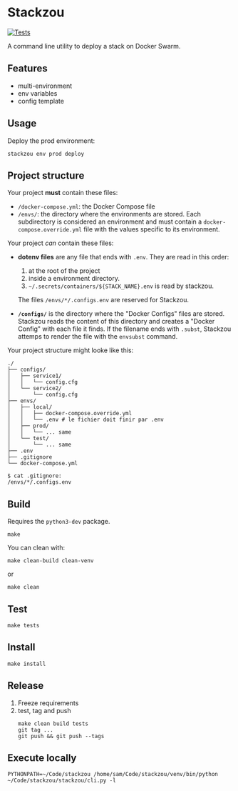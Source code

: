 # Stackzou
[![Tests](https://github.com/SamK/stackzou/actions/workflows/tests.yml/badge.svg)](https://github.com/SamK/stackzou/actions/workflows/tests.yml)

A command line utility to deploy a stack on Docker Swarm.

## Features

* multi-environment
* env variables
* config template

## Usage

Deploy the prod environment:

```
stackzou env prod deploy
```

## Project structure

Your project **must** contain these files:

* `/docker-compose.yml`: the Docker Compose file
* `/envs/`: the directory where the environments are stored.
   Each subdirectory is considered an environment and must contain
   a `docker-compose.override.yml` file with the values specific to its environment.

Your project *can* contain these files:

* **dotenv files** are any file that ends with `.env`.
   They are read in this order:

   1. at the root of the project
   1. inside a environment directory.
   1. `~/.secrets/containers/${STACK_NAME}.env` is read by stackzou.

   The files `/envs/*/.configs.env` are reserved for Stackzou.
* **`/configs/`** is the directory where the "Docker Configs" files are stored.
   Stackzou reads the content of this directory and creates a "Docker Config" with each file it finds.
   If the filename ends with `.subst`, Stackzou attemps to render the file with the `envsubst` command.

Your project structure might looke like this:

```
./
├── configs/
│   ├── service1/
│   │   └── config.cfg
│   └── service2/
│       └── config.cfg
├── envs/
│   ├── local/
│   │   ├── docker-compose.override.yml
│   │   └── .env # le fichier doit finir par .env
│   ├── prod/
│   │   └── ... same
│   └── test/
│       └── ... same
├── .env
├── .gitignore
└── docker-compose.yml
```

```
$ cat .gitignore:
/envs/*/.configs.env
```

## Build

Requires the `python3-dev` package.

```
make
```

You can clean with:

```
make clean-build clean-venv
```
or
```
make clean
```

## Test

```
make tests
```

## Install

```
make install
```

## Release

1. Freeze requirements
1. test, tag and push
   ```
   make clean build tests
   git tag ...
   git push && git push --tags
   ```

## Execute locally

```
PYTHONPATH=~/Code/stackzou /home/sam/Code/stackzou/venv/bin/python ~/Code/stackzou/stackzou/cli.py -l
```
